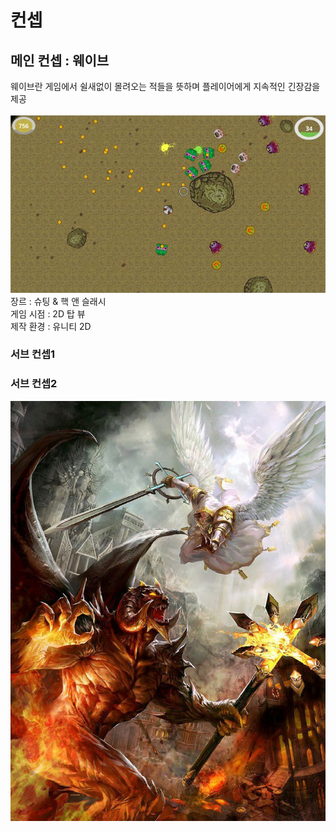 # 컨셉
## 메인 컨셉 : 웨이브
웨이브란 게임에서 쉴새없이 몰려오는 적들을 뜻하며 플레이어에게 지속적인 긴장감을 제공<br/><br/>
<img src="./img/topview.jpg"><br/>
장르 : 슈팅 & 핵 앤 슬래시<br/>
게임 시점 :  2D 탑 뷰<br/>
제작 환경 : 유니티 2D <br/>
### 서브 컨셉1
### 서브 컨셉2
<img src="./img/angel.jpg">
